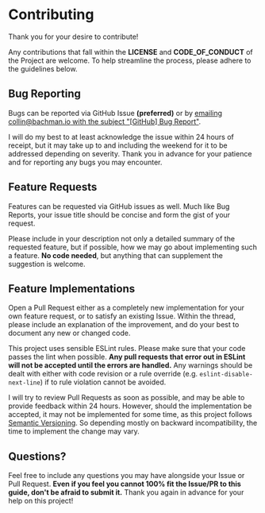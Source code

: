 # Contributing

Thank you for your desire to contribute!

Any contributions that fall within the **LICENSE** and **CODE_OF_CONDUCT** of the Project are welcome. To help streamline the process, please adhere to the guidelines below.

## Bug Reporting

Bugs can be reported via GitHub Issue **(preferred)** or by [emailing collin@bachman.io with the subject "[GitHub] Bug Report"](mailto:collin@bachman.io?subject=[GitHub]%20Bug%20Report).

I will do my best to at least acknowledge the issue within 24 hours of receipt, but it may take up to and including the weekend for it to be addressed depending on severity. Thank you in advance for your patience and for reporting any bugs you may encounter.

## Feature Requests

Features can be requested via GitHub issues as well. Much like Bug Reports, your issue title should be concise and form the gist of your request.

Please include in your description not only a detailed summary of the requested feature, but if possible, how we may go about implementing such a feature. **No code needed**, but anything that can supplement the suggestion is welcome.

## Feature Implementations

Open a Pull Request either as a completely new implementation for your own feature request, or to satisfy an existing Issue. Within the thread, please include an explanation of the improvement, and do your best to document any new or changed code.

This project uses sensible ESLint rules. Please make sure that your code passes the lint when possible. **Any pull requests that error out in ESLint will not be accepted until the errors are handled.** Any warnings should be dealt with either with code revision or a rule override (e.g. `eslint-disable-next-line`) if to rule violation cannot be avoided.

I will try to review Pull Requests as soon as possible, and may be able to provide feedback within 24 hours. However, should the implementation be accepted, it may not be implemented for some time, as this project follows [Semantic Versioning](https://semver.org/spec/v2.0.0.html). So depending mostly on backward incompatibility, the time to implement the change may vary.

## Questions?

Feel free to include any questions you may have alongside your Issue or Pull Request. **Even if you feel you cannot 100% fit the Issue/PR to this guide, don't be afraid to submit it.** Thank you again in advance for your help on this project!
